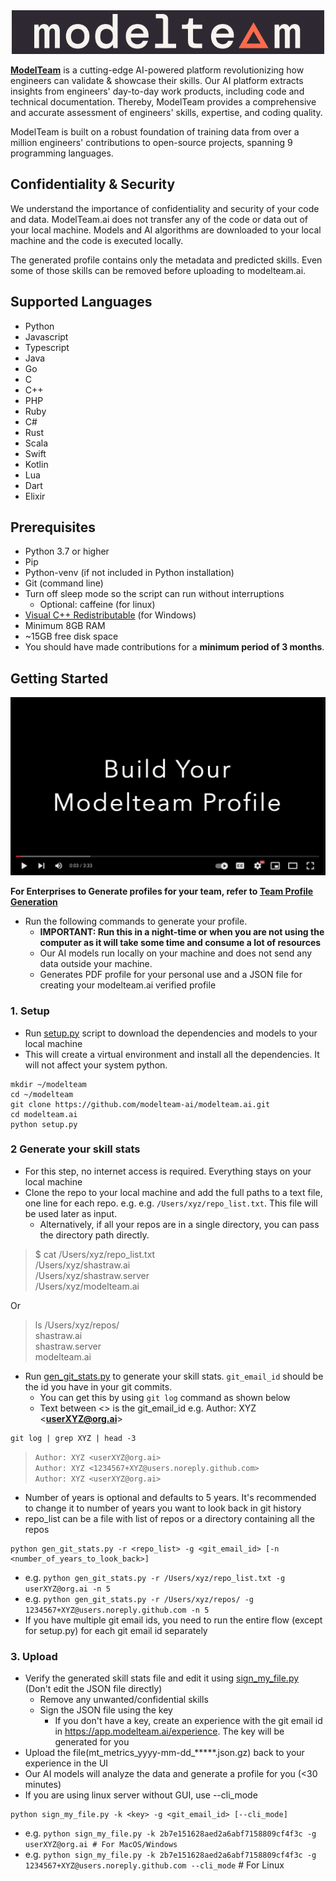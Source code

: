 <div align="center">
  <img src="images/modelteam_logo_blk.png" alt="modelteam">
</div>

**[ModelTeam](https://modelteam.ai)** is a cutting-edge AI-powered platform revolutionizing how engineers can validate &
showcase their skills.
Our AI platform extracts insights from engineers' day-to-day work products, including code and technical documentation.
Thereby, ModelTeam provides a comprehensive and accurate assessment of engineers' skills, expertise, and coding quality.

ModelTeam is built on a robust foundation of training data from over a million engineers' contributions to open-source
projects, spanning 9 programming languages.

## Confidentiality & Security

We understand the importance of confidentiality and security of your code and data. ModelTeam.ai does not transfer any
of the code or data out of your local machine. Models and AI algorithms are downloaded to your local machine and the
code is executed locally.

The generated profile contains only the metadata and predicted skills. Even some of those skills can be removed before
uploading to modelteam.ai.

## Supported Languages

- Python
- Javascript
- Typescript
- Java
- Go
- C
- C++
- PHP
- Ruby
- C#
- Rust
- Scala
- Swift
- Kotlin
- Lua
- Dart
- Elixir

## Prerequisites

- Python 3.7 or higher
- Pip
- Python-venv (if not included in Python installation)
- Git (command line)
- Turn off sleep mode so the script can run without interruptions
    - Optional: caffeine (for linux)
- [Visual C++ Redistributable](https://learn.microsoft.com/en-us/cpp/windows/latest-supported-vc-redist?view=msvc-170) (for Windows)
- Minimum 8GB RAM
- ~15GB free disk space
- You should have made contributions for a **minimum period of 3 months**.

## Getting Started

[![Build your Modelteam profile](images/engVideo.png)](https://www.youtube.com/watch?v=GqwijKCqfRE)

**For Enterprises to Generate profiles for your team, refer to [Team Profile Generation](README_org.md)**

- Run the following commands to generate your profile.
    - **IMPORTANT: Run this in a night-time or when you are not using the computer as it will take some time and consume
      a lot of resources**
    - Our AI models run locally on your machine and does not send any data outside your machine.
    - Generates PDF profile for your personal use and a JSON file for creating your modelteam.ai verified profile

### 1. Setup

- Run [setup.py](setup.py) script to download the dependencies and models to your local machine
- This will create a virtual environment and install all the dependencies. It will not affect your system python.

```
mkdir ~/modelteam
cd ~/modelteam
git clone https://github.com/modelteam-ai/modelteam.ai.git
cd modelteam.ai
python setup.py
```

### 2 Generate your skill stats

- For this step, no internet access is required. Everything stays on your local machine
- Clone the repo to your local machine and add the full paths to a text file, one line for each repo. e.g.
  e.g. `/Users/xyz/repo_list.txt`. This file will be used later as input.
    - Alternatively, if all your repos are in a single directory, you can pass the directory path directly.

> $ cat /Users/xyz/repo_list.txt<br>
> /Users/xyz/shastraw.ai<br>
> /Users/xyz/shastraw.server<br>
> /Users/xyz/modelteam.ai

Or

> ls /Users/xyz/repos/<br>
> shastraw.ai<br>
> shastraw.server<br>
> modelteam.ai

- Run [gen_git_stats.py](gen_git_stats.py) to generate your skill stats. `git_email_id` should be the id you have in your git commits.
    - You can get this by using `git log` command as shown below
    - Text between <> is the git_email_id e.g. Author: XYZ <**userXYZ@org.ai**>

``` 
git log | grep XYZ | head -3
```
> `Author: XYZ <userXYZ@org.ai>`<br>
> `Author: XYZ <1234567+XYZ@users.noreply.github.com>`<br>
> `Author: XYZ <userXYZ@org.ai>`<br>

- Number of years is optional and defaults to 5 years. It's recommended to change it to number of years you want to look back in git history
- repo_list can be a file with list of repos or a directory containing all the repos

```
python gen_git_stats.py -r <repo_list> -g <git_email_id> [-n <number_of_years_to_look_back>]
```
- e.g. `python gen_git_stats.py -r /Users/xyz/repo_list.txt -g userXYZ@org.ai -n 5`
- e.g. `python gen_git_stats.py -r /Users/xyz/repos/ -g 1234567+XYZ@users.noreply.github.com -n 5`
- If you have multiple git email ids, you need to run the entire flow (except for setup.py) for each git email id separately

### 3. Upload

- Verify the generated skill stats file and edit it using [sign_my_file.py](sign_my_file.py) (Don't edit the JSON file directly)
    - Remove any unwanted/confidential skills
    - Sign the JSON file using the key
        - If you don't have a key, create an experience with the git email id in https://app.modelteam.ai/experience. The key will be generated for you
- Upload the file(mt_metrics_yyyy-mm-dd_*****.json.gz) back to your experience in the UI
- Our AI models will analyze the data and generate a profile for you (<30 minutes)
- If you are using linux server without GUI, use --cli_mode

```
python sign_my_file.py -k <key> -g <git_email_id> [--cli_mode]
```
- e.g. `python sign_my_file.py -k 2b7e151628aed2a6abf7158809cf4f3c -g userXYZ@org.ai # For MacOS/Windows`
- e.g. `python sign_my_file.py -k 2b7e151628aed2a6abf7158809cf4f3c -g 1234567+XYZ@users.noreply.github.com --cli_mode` # For Linux

